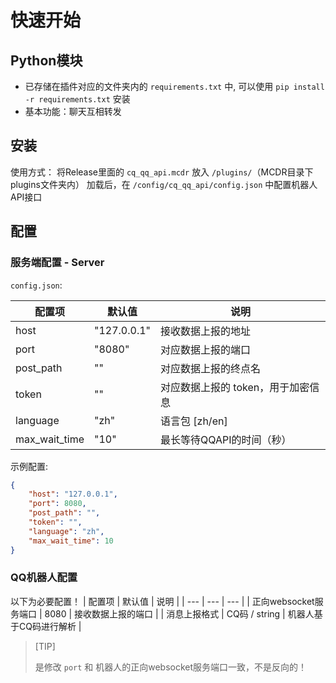 # 快速开始

## Python模块

- 已存储在插件对应的文件夹内的 `requirements.txt` 中, 可以使用 `pip install -r requirements.txt` 安装
- 基本功能：聊天互相转发

## 安装

使用方式：
将Release里面的 `cq_qq_api.mcdr` 放入 `/plugins/`（MCDR目录下plugins文件夹内）
加载后，在 `/config/cq_qq_api/config.json` 中配置机器人API接口

## 配置

### 服务端配置 - Server 

`config.json`:

| 配置项 | 默认值 | 说明 |
| --- | --- | --- |
| host | "127.0.0.1" | 接收数据上报的地址 |
| port | "8080" | 对应数据上报的端口 |
| post_path | "" | 对应数据上报的终点名 |
| token | "" | 对应数据上报的 token，用于加密信息 |
| language | "zh" |语言包 [zh/en] |
| max_wait_time | "10" |最长等待QQAPI的时间（秒） |

            
示例配置:
```json
{
    "host": "127.0.0.1",
    "port": 8080,
    "post_path": "",
    "token": "",
    "language": "zh",
    "max_wait_time": 10
}
```

### QQ机器人配置
以下为必要配置！
| 配置项 | 默认值 | 说明 |
| --- | --- | --- |
| 正向websocket服务端口 | 8080 | 接收数据上报的端口 |
| 消息上报格式 | CQ码 / string | 机器人基于CQ码进行解析 |

> [TIP]
>
> 是修改 `port` 和 机器人的正向websocket服务端口一致，不是反向的！
